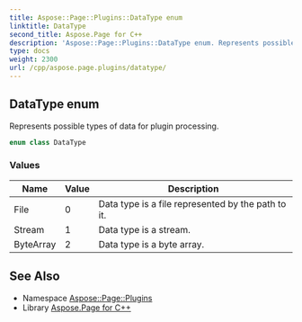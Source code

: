 ```yaml
---
title: Aspose::Page::Plugins::DataType enum
linktitle: DataType
second_title: Aspose.Page for C++
description: 'Aspose::Page::Plugins::DataType enum. Represents possible types of data for plugin processing in C++.'
type: docs
weight: 2300
url: /cpp/aspose.page.plugins/datatype/
---
```

## DataType enum


Represents possible types of data for plugin processing.

```cpp
enum class DataType
```

### Values

| Name | Value | Description |
| --- | --- | --- |
| File | 0 | Data type is a file represented by the path to it. |
| Stream | 1 | Data type is a stream. |
| ByteArray | 2 | Data type is a byte array. |

## See Also

* Namespace [Aspose::Page::Plugins](../)
* Library [Aspose.Page for C++](../../)
